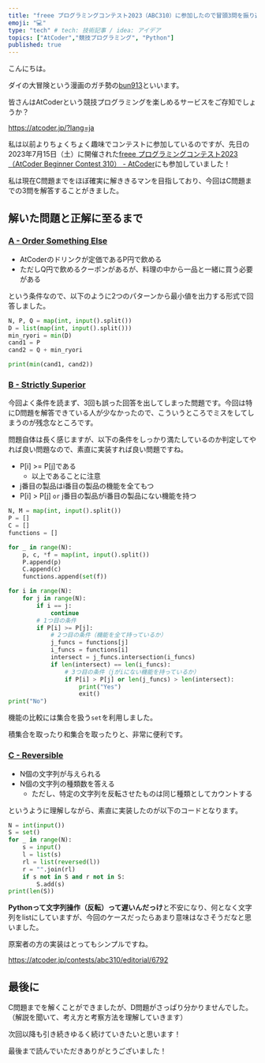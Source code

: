 ```yaml
---
title: "freee プログラミングコンテスト2023（ABC310）に参加したので冒頭3問を振り返ります"
emoji: "💻"
type: "tech" # tech: 技術記事 / idea: アイデア
topics: ["AtCoder","競技プログラミング", "Python"]
published: true
---
```


こんにちは。

ダイの大冒険という漫画のガチ勢の[bun913](https://twitter.com/bun76235104)といいます。

皆さんはAtCoderという競技プログラミングを楽しめるサービスをご存知でしょうか？

https://atcoder.jp/?lang=ja

私は以前よりちょくちょく趣味でコンテストに参加しているのですが、先日の2023年7月15日（土）に開催された[freee プログラミングコンテスト2023（AtCoder Beginner Contest 310） - AtCoder](https://atcoder.jp/contests/abc310)にも参加していました！

私は現在C問題までをほぼ確実に解ききるマンを目指しており、今回はC問題までの3問を解答することがきました。

## 解いた問題と正解に至るまで

### [A - Order Something Else](https://atcoder.jp/contests/abc310/tasks/abc310_a)

- AtCoderのドリンクが定価であるP円で飲める
- ただしQ円で飲めるクーポンがあるが、料理の中から一品と一緒に買う必要がある

という条件なので、以下のように2つのパターンから最小値を出力する形式で回答しました。

```python
N, P, Q = map(int, input().split())
D = list(map(int, input().split()))
min_ryori = min(D)
cand1 = P
cand2 = Q + min_ryori

print(min(cand1, cand2))
```

### [B - Strictly Superior](https://atcoder.jp/contests/abc310/tasks/abc310_b)

今回よく条件を読まず、3回も誤った回答を出してしまった問題です。今回は特にD問題を解答できている人が少なかったので、こういうところでミスをしてしまうのが残念なところです。

問題自体は長く感じますが、以下の条件をしっかり満たしているのか判定してやれば良い問題なので、素直に実装すれば良い問題ですね。

- P[i] >= P[j]である
    - 以上であることに注意
- j番目の製品はi番目の製品の機能を全てもつ
- P[i] > P[j] `or` j番目の製品がi番目の製品にない機能を持つ

```python
N, M = map(int, input().split())
P = []
C = []
functions = []

for _ in range(N):
    p, c, *f = map(int, input().split())
    P.append(p)
    C.append(c)
    functions.append(set(f))

for i in range(N):
    for j in range(N):
        if i == j:
            continue
        # 1つ目の条件
        if P[i] >= P[j]:
            # 2つ目の条件（機能を全て持っているか）
            j_funcs = functions[j]
            i_funcs = functions[i]
            intersect = j_funcs.intersection(i_funcs)
            if len(intersect) == len(i_funcs):
                # 3つ目の条件（jがiにない機能を持っているか）
                if P[i] > P[j] or len(j_funcs) > len(intersect):
                    print("Yes")
                    exit()
print("No")
```

機能の比較には集合を扱う`set`を利用しました。

積集合を取ったり和集合を取ったりと、非常に便利です。

### [C - Reversible](https://atcoder.jp/contests/abc310/tasks/abc310_c)

- N個の文字列が与えられる
- N個の文字列の種類数を答える
    - ただし、特定の文字列を反転させたものは同じ種類としてカウントする

というように理解しながら、素直に実装したのが以下のコードとなります。

```python
N = int(input())
S = set()
for _ in range(N):
    s = input()
    l = list(s)
    rl = list(reversed(l))
    r = "".join(rl)
    if s not in S and r not in S:
        S.add(s)
print(len(S))
```

**Pythonって文字列操作（反転）って遅いんだっけ**と不安になり、何となく文字列をlistにしていますが、今回のケースだったらあまり意味はなさそうだなと思いました。

原案者の方の実装はとってもシンプルですね。

https://atcoder.jp/contests/abc310/editorial/6792

## 最後に

C問題までを解くことができましたが、D問題がさっぱり分かりませんでした。（解説を聞いて、考え方と考察方法を理解していきます）

次回以降も引き続きゆるく続けていきたいと思います！

最後まで読んでいただきありがとうございました！
